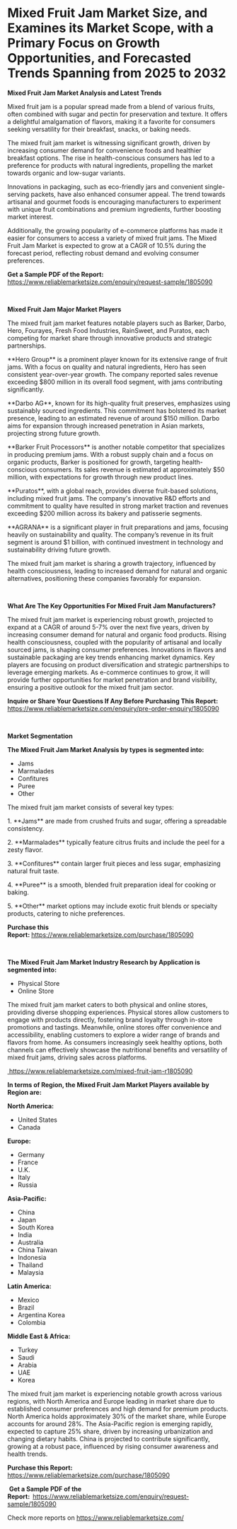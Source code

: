 <p><h1>Mixed Fruit Jam Market Size, and Examines its Market Scope, with a Primary Focus on Growth Opportunities, and Forecasted Trends Spanning from 2025 to 2032</h1></p><p><strong>Mixed Fruit Jam Market Analysis and Latest Trends</strong></p>
<p><p>Mixed fruit jam is a popular spread made from a blend of various fruits, often combined with sugar and pectin for preservation and texture. It offers a delightful amalgamation of flavors, making it a favorite for consumers seeking versatility for their breakfast, snacks, or baking needs. </p><p>The mixed fruit jam market is witnessing significant growth, driven by increasing consumer demand for convenience foods and healthier breakfast options. The rise in health-conscious consumers has led to a preference for products with natural ingredients, propelling the market towards organic and low-sugar variants. </p><p>Innovations in packaging, such as eco-friendly jars and convenient single-serving packets, have also enhanced consumer appeal. The trend towards artisanal and gourmet foods is encouraging manufacturers to experiment with unique fruit combinations and premium ingredients, further boosting market interest. </p><p>Additionally, the growing popularity of e-commerce platforms has made it easier for consumers to access a variety of mixed fruit jams. The Mixed Fruit Jam Market is expected to grow at a CAGR of 10.5% during the forecast period, reflecting robust demand and evolving consumer preferences.</p></p>
<p><strong>Get a Sample PDF of the Report:&nbsp;</strong> <a href="https://www.reliablemarketsize.com/enquiry/request-sample/1805090?utm_campaign=3055&utm_medium=2&utm_source=Github&utm_content=ia&utm_term=07042025&utm_id=mixed-fruit-jam">https://www.reliablemarketsize.com/enquiry/request-sample/1805090</a></p>
<p>&nbsp;</p>
<p><strong>Mixed Fruit Jam Major Market Players</strong></p>
<p><p>The mixed fruit jam market features notable players such as Barker, Darbo, Hero, Fourayes, Fresh Food Industries, RainSweet, and Puratos, each competing for market share through innovative products and strategic partnerships.</p><p>**Hero Group** is a prominent player known for its extensive range of fruit jams. With a focus on quality and natural ingredients, Hero has seen consistent year-over-year growth. The company reported sales revenue exceeding $800 million in its overall food segment, with jams contributing significantly.</p><p>**Darbo AG**, known for its high-quality fruit preserves, emphasizes using sustainably sourced ingredients. This commitment has bolstered its market presence, leading to an estimated revenue of around $150 million. Darbo aims for expansion through increased penetration in Asian markets, projecting strong future growth.</p><p>**Barker Fruit Processors** is another notable competitor that specializes in producing premium jams. With a robust supply chain and a focus on organic products, Barker is positioned for growth, targeting health-conscious consumers. Its sales revenue is estimated at approximately $50 million, with expectations for growth through new product lines.</p><p>**Puratos**, with a global reach, provides diverse fruit-based solutions, including mixed fruit jams. The company's innovative R&D efforts and commitment to quality have resulted in strong market traction and revenues exceeding $200 million across its bakery and patisserie segments.</p><p>**AGRANA** is a significant player in fruit preparations and jams, focusing heavily on sustainability and quality. The company’s revenue in its fruit segment is around $1 billion, with continued investment in technology and sustainability driving future growth.</p><p>The mixed fruit jam market is sharing a growth trajectory, influenced by health consciousness, leading to increased demand for natural and organic alternatives, positioning these companies favorably for expansion.</p></p>
<p>&nbsp;</p>
<p><strong>What Are The Key Opportunities For Mixed Fruit Jam Manufacturers?</strong></p>
<p><p>The mixed fruit jam market is experiencing robust growth, projected to expand at a CAGR of around 5-7% over the next five years, driven by increasing consumer demand for natural and organic food products. Rising health consciousness, coupled with the popularity of artisanal and locally sourced jams, is shaping consumer preferences. Innovations in flavors and sustainable packaging are key trends enhancing market dynamics. Key players are focusing on product diversification and strategic partnerships to leverage emerging markets. As e-commerce continues to grow, it will provide further opportunities for market penetration and brand visibility, ensuring a positive outlook for the mixed fruit jam sector.</p></p>
<p><strong>Inquire or Share Your Questions If Any Before Purchasing This Report:</strong> <a href="https://www.reliablemarketsize.com/enquiry/pre-order-enquiry/1805090?utm_campaign=3055&utm_medium=2&utm_source=Github&utm_content=ia&utm_term=07042025&utm_id=mixed-fruit-jam">https://www.reliablemarketsize.com/enquiry/pre-order-enquiry/1805090</a></p>
<p>&nbsp;</p>
<p><strong>Market Segmentation</strong></p>
<p><strong>The Mixed Fruit Jam Market Analysis by types is segmented into:</strong></p>
<p><ul><li>Jams</li><li>Marmalades</li><li>Confitures</li><li>Puree</li><li>Other</li></ul></p>
<p><p>The mixed fruit jam market consists of several key types: </p><p>1. **Jams** are made from crushed fruits and sugar, offering a spreadable consistency. </p><p>2. **Marmalades** typically feature citrus fruits and include the peel for a zesty flavor.</p><p>3. **Confitures** contain larger fruit pieces and less sugar, emphasizing natural fruit taste.</p><p>4. **Puree** is a smooth, blended fruit preparation ideal for cooking or baking. </p><p>5. **Other** market options may include exotic fruit blends or specialty products, catering to niche preferences.</p></p>
<p><strong>Purchase this Report:&nbsp;</strong><a href="https://www.reliablemarketsize.com/purchase/1805090?utm_campaign=3055&utm_medium=2&utm_source=Github&utm_content=ia&utm_term=07042025&utm_id=mixed-fruit-jam">https://www.reliablemarketsize.com/purchase/1805090</a></p>
<p>&nbsp;</p>
<p><strong>The Mixed Fruit Jam Market Industry Research by Application is segmented into:</strong></p>
<p><ul><li>Physical Store</li><li>Online Store</li></ul></p>
<p><p>The mixed fruit jam market caters to both physical and online stores, providing diverse shopping experiences. Physical stores allow customers to engage with products directly, fostering brand loyalty through in-store promotions and tastings. Meanwhile, online stores offer convenience and accessibility, enabling customers to explore a wider range of brands and flavors from home. As consumers increasingly seek healthy options, both channels can effectively showcase the nutritional benefits and versatility of mixed fruit jams, driving sales across platforms.</p></p>
<p><a href="https://www.reliablemarketsize.com/mixed-fruit-jam-r1805090?utm_campaign=3055&utm_medium=2&utm_source=Github&utm_content=ia&utm_term=07042025&utm_id=mixed-fruit-jam">&nbsp;https://www.reliablemarketsize.com/mixed-fruit-jam-r1805090</a></p>
<p><strong>In terms of Region, the Mixed Fruit Jam Market Players available by Region are:</strong></p>
<p>
    <p> <strong> North America: </strong>
        <ul>
            <li>United States</li>
            <li>Canada</li>
        </ul>
        </p> 
    <p> <strong> Europe: </strong>
        <ul>
            <li>Germany</li>
            <li>France</li>
            <li>U.K.</li>
            <li>Italy</li>
            <li>Russia</li>
        </ul>
        </p> 
    <p> <strong> Asia-Pacific: </strong>
        <ul>
            <li>China</li>
            <li>Japan</li>
            <li>South Korea</li>
            <li>India</li>
            <li>Australia</li>
            <li>China Taiwan</li>
            <li>Indonesia</li>
            <li>Thailand</li>
            <li>Malaysia</li>
        </ul>
        </p> 
    <p> <strong> Latin America: </strong>
        <ul>
            <li>Mexico</li>
            <li>Brazil</li>
            <li>Argentina Korea</li>
            <li>Colombia</li>
        </ul>
        </p> 
    <p> <strong> Middle East & Africa: </strong>
        <ul>
            <li>Turkey</li>
            <li>Saudi</li>
            <li>Arabia</li>
            <li>UAE</li>
            <li>Korea</li>
        </ul>
    </p>
    </p>
<p><p>The mixed fruit jam market is experiencing notable growth across various regions, with North America and Europe leading in market share due to established consumer preferences and high demand for premium products. North America holds approximately 30% of the market share, while Europe accounts for around 28%. The Asia-Pacific region is emerging rapidly, expected to capture 25% share, driven by increasing urbanization and changing dietary habits. China is projected to contribute significantly, growing at a robust pace, influenced by rising consumer awareness and health trends.</p></p>
<p><strong>Purchase this Report: </strong><a href="https://www.reliablemarketsize.com/purchase/1805090?utm_campaign=3055&utm_medium=2&utm_source=Github&utm_content=ia&utm_term=07042025&utm_id=mixed-fruit-jam">https://www.reliablemarketsize.com/purchase/1805090</a></p>
<p>&nbsp;<strong>Get a Sample PDF of the Report:&nbsp;&nbsp;</strong><a href="https://www.reliablemarketsize.com/enquiry/request-sample/1805090?utm_campaign=3055&utm_medium=2&utm_source=Github&utm_content=ia&utm_term=07042025&utm_id=mixed-fruit-jam">https://www.reliablemarketsize.com/enquiry/request-sample/1805090</a></p>
<p><strong></strong></p>
<p>Check more reports on <a href="https://www.reliablemarketsize.com/?utm_campaign=3055&utm_medium=2&utm_source=Github&utm_content=ia&utm_term=07042025&utm_id=mixed-fruit-jam">https://www.reliablemarketsize.com/</a></p>